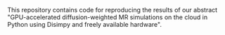 This repository contains code for reproducing the results of our abstract "GPU-accelerated diffusion-weighted MR simulations on the cloud in Python using Disimpy and freely available hardware".
